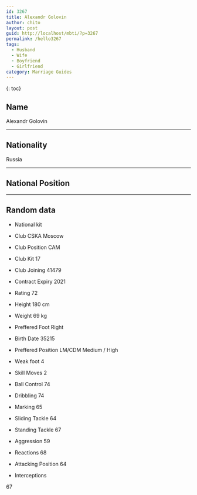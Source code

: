 ```yaml
---
id: 3267
title: Alexandr Golovin
author: chito
layout: post
guid: http://localhost/mbti/?p=3267
permalink: /hello3267
tags:
  - Husband
  - Wife
  - Boyfriend
  - Girlfriend
category: Marriage Guides
---
```



{: toc}


## Name  
Alexandr Golovin 

* * *

## Nationality  
Russia 

* * *

## National Position 

* * *

## Random data 

  * National kit 
  * Club 
CSKA Moscow 

  * Club Position 
CAM 

  * Club Kit 
17 

  * Club Joining 
41479 

  * Contract Expiry 
2021 

  * Rating 
72 

  * Height 
180 cm 

  * Weight 
69 kg 

  * Preffered Foot 
Right 

  * Birth Date 
35215 

  * Preffered Position 
LM/CDM Medium / High 

  * Weak foot 
4 

  * Skill Moves 
2 

  * Ball Control 
74 

  * Dribbling 
74 

  * Marking 
65 

  * Sliding Tackle 
64 

  * Standing Tackle 
67 

  * Aggression 
59 

  * Reactions 
68 

  * Attacking Position 
64 

  * Interceptions 

67</ul>